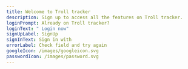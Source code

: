 ```yaml
---
title: Welcome to Troll tracker
description: Sign up to access all the features on Troll tracker.
loginPrompt: Already on Troll tracker?
loginText: " Login now"
signUpLabel: SignUp
signInText: Sign in with
errorLabel: Check field and try again
googleIcon: /images/googleicon.svg
passwordIcon: /images/password.svg
---
```

